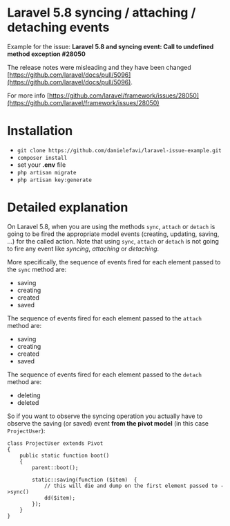 # Laravel 5.8 syncing / attaching / detaching events
Example for the issue: **Laravel 5.8 and syncing event: Call to undefined method exception #28050**

The release notes were misleading and they have been changed [https://github.com/laravel/docs/pull/5096](https://github.com/laravel/docs/pull/5096).

For more info [https://github.com/laravel/framework/issues/28050](https://github.com/laravel/framework/issues/28050)

# Installation
- `git clone https://github.com/danielefavi/laravel-issue-example.git`
- `composer install`
- set your **.env** file
- `php artisan migrate`
- `php artisan key:generate`

# Detailed explanation
On Laravel 5.8, when you are using the methods `sync`, `attach` or `detach` is going to be fired the appropriate model events (creating, updating, saving, ...) for the called action. Note that using `sync`, `attach` or `detach` is not going to fire any event like *syncing*, *attaching* or *detaching*.

More specifically, the sequence of events fired for each element passed to the `sync` method are:

 - saving
 - creating
 - created
 - saved

The sequence of events fired for each element passed to the `attach` method are:

 - saving
 - creating
 - created
 - saved

The sequence of events fired for each element passed to the `detach` method are:

 - deleting
 - deleted

So if you want to observe the syncing operation you actually have to observe the saving (or saved) event **from the pivot model** (in this case `ProjectUser`):

```
class ProjectUser extends Pivot
{
    public static function boot()
    {
        parent::boot();

        static::saving(function ($item)  {
			// this will die and dump on the first element passed to ->sync()
            dd($item);
        });
    }
}
```
